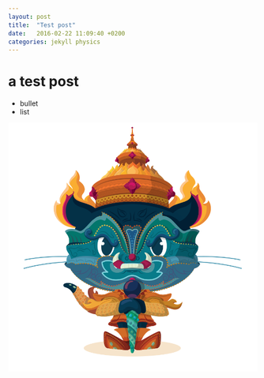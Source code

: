 ```yaml
---
layout: post
title:  "Test post"
date:   2016-02-22 11:09:40 +0200
categories: jekyll physics
---
```

# a test post

- bullet
- list


![Image of Yaktocat](/images/yaktocat.png)
